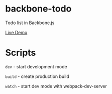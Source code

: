 # backbone-todo
Todo list in Backbone.js

[Live Demo](https://dariuszgala.github.io/backbone-todo/)

# Scripts
`dev` - start development mode

`build` - create production build

`watch` - start dev mode with webpack-dev-server
